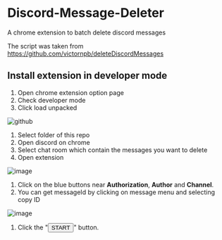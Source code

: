 # Discord-Message-Deleter
A chrome extension to batch delete discord messages

The script was taken from https://github.com/victornpb/deleteDiscordMessages


## Install extension in developer mode
1. Open chrome extension option page
1. Check developer mode
1. Click load unpacked
  
  ![github](https://user-images.githubusercontent.com/24287026/79330910-8723de80-7f44-11ea-81ad-800db50c6a73.png)
1. Select folder of this repo
1. Open discord on chrome
1. Select chat room which contain the messages you want to delete
1. Open extension
  
  ![image](https://user-images.githubusercontent.com/24287026/79331538-7e7fd800-7f45-11ea-9787-58e385a17cce.png)
1. Click on the blue buttons near **Authorization**, **Author** and **Channel**.
1. You can get messageId by clicking on message menu and selecting copy ID
  
  ![image](https://user-images.githubusercontent.com/24287026/79331883-154c9480-7f46-11ea-9bda-89f38f0b16e7.png)
1. Click the "<button>START</button>" button.
